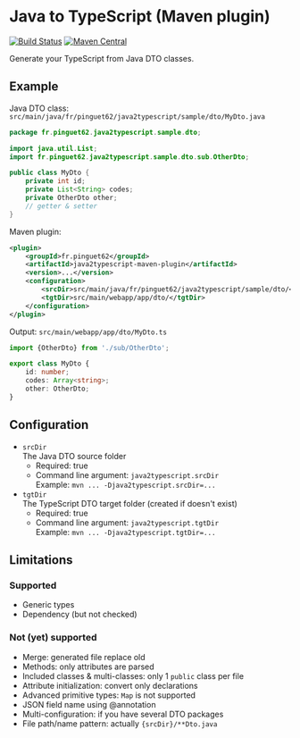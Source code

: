 # Java to TypeScript (Maven plugin)

[![Build Status](https://travis-ci.org/pinguet62/java2typescript-maven-plugin.svg?branch=master)](https://travis-ci.org/pinguet62/java2typescript-maven-plugin)
[![Maven Central](https://maven-badges.herokuapp.com/maven-central/fr.pinguet62/java2typescript-maven-plugin/badge.svg)](https://maven-badges.herokuapp.com/maven-central/fr.pinguet62/java2typescript-maven-plugin)

Generate your TypeScript from Java DTO classes.

## Example

Java DTO class: `src/main/java/fr/pinguet62/java2typescript/sample/dto/MyDto.java`
```java
package fr.pinguet62.java2typescript.sample.dto;

import java.util.List;
import fr.pinguet62.java2typescript.sample.dto.sub.OtherDto;

public class MyDto {
	private int id;
	private List<String> codes;
	private OtherDto other;
	// getter & setter
}
```

Maven plugin:
```xml
<plugin>
	<groupId>fr.pinguet62</groupId>
	<artifactId>java2typescript-maven-plugin</artifactId>
	<version>...</version>
	<configuration>
		<srcDir>src/main/java/fr/pinguet62/java2typescript/sample/dto/</srcDir>
		<tgtDir>src/main/webapp/app/dto/</tgtDir>
	</configuration>
</plugin>
```

Output: `src/main/webapp/app/dto/MyDto.ts`
```typescript
import {OtherDto} from './sub/OtherDto';

export class MyDto {
	id: number;
	codes: Array<string>;
	other: OtherDto;
}
```

## Configuration

* `srcDir`  
	The Java DTO source folder
	* Required: true
	* Command line argument: `java2typescript.srcDir`  
	Example: `mvn ... -Djava2typescript.srcDir=...`
* `tgtDir`  
	The TypeScript DTO target folder (created if doesn't exist)
	* Required: true
	* Command line argument: `java2typescript.tgtDir`  
		Example: `mvn ... -Djava2typescript.tgtDir=...`

## Limitations

### Supported

* Generic types
* Dependency (but not checked)

### Not (yet) supported

* Merge: generated file replace old
* Methods: only attributes are parsed
* Included classes & multi-classes: only 1 `public` class per file
* Attribute initialization: convert only declarations
* Advanced primitive types: `Map` is not supported
* JSON field name using @annotation
* Multi-configuration: if you have several DTO packages
* File path/name pattern: actually `{srcDir}/**Dto.java`
